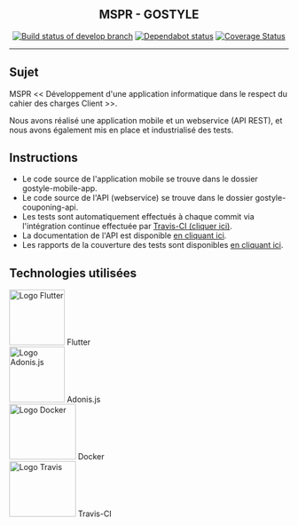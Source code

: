 <h2 align="center">MSPR - GOSTYLE</h2>

<p align="center">
  <a href="https://travis-ci.com/Woosy/epsi-mspr-gostyle"><img src="https://travis-ci.com/Woosy/epsi-mspr-gostyle.svg?branch=develop" alt="Build status of develop branch"></a>
  <a href="https://dependabot.com/"><img src="https://api.dependabot.com/badges/status?host=github&amp;repo=Woosy/epsi-mspr-gostyle" alt="Dependabot status"></a>
  <a href="https://coveralls.io/github/Woosy/epsi-mspr-gostyle?branch=develop"><img src="https://coveralls.io/repos/github/Woosy/epsi-mspr-gostyle/badge.svg?branch=develop" alt="Coverage Status" /></a>
</p>


---


## Sujet 

MSPR << Développement d'une application informatique dans le respect du cahier des charges Client >>.

Nous avons réalisé une application mobile et un webservice (API REST), et nous avons également mis en place et industrialisé des tests.


## Instructions


- Le code source de l'application mobile se trouve dans le dossier gostyle-mobile-app.
- Le code source de l'API (webservice) se trouve dans le dossier gostyle-couponing-api.
- Les tests sont automatiquement effectués à chaque commit via l'intégration continue effectuée par [Travis-CI (cliquer ici)](https://travis-ci.com/github/Woosy/epsi-mspr-gostyle).
- La documentation de l'API est disponible [en cliquant ici](https://calendz.gitbook.io/mspr-gostyle/api/documentation-api).
- Les rapports de la couverture des tests sont disponibles [en cliquant ici](https://coveralls.io/github/Woosy/epsi-mspr-gostyle?branch=develop). 


## Technologies utilisées

<img src="https://secure.meetupstatic.com/photos/event/4/a/b/5/600_466219125.jpeg" alt="Logo Flutter" height="100" width="100"/>
Flutter
<br>
<img src="https://symbols.getvecta.com/stencil_73/32_adonisjs-icon.f7379b6649.svg" alt="Logo Adonis.js" height="100" width="100"/>
Adonis.js
<br>
<img src="https://www.docker.com/sites/default/files/d8/2019-07/Moby-logo.png" alt="Logo Docker" height="100" width="120"/>
Docker
<br>
<img src="https://travis-ci.org/images/logos/TravisCI-Mascot-1.png" alt="Logo Travis" height="100" width="120"/>
Travis-CI
